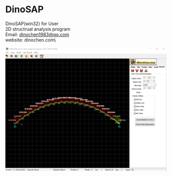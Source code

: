 
# DinoSAP
DinoSAP(win32) for User\
2D structrual analysis program \
Email: dinochen1983@qq.com\
website: dinochen.com\

![enter image description here](https://raw.githubusercontent.com/dinochen1983/DinoSAP/main/images/screen_image.jpg)
